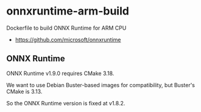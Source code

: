 # onnxruntime-arm-build

Dockerfile to build ONNX Runtime for ARM CPU

- https://github.com/microsoft/onnxruntime

## ONNX Runtime
ONNX Runtime v1.9.0 requires CMake 3.18.

We want to use Debian Buster-based images for compatibility,
but Buster's CMake is 3.13.

So the ONNX Runtime version is fixed at v1.8.2.
